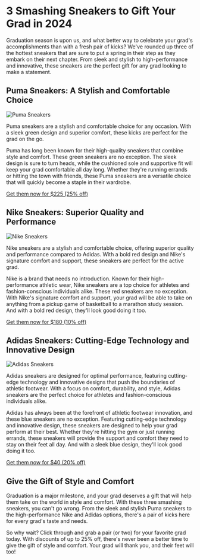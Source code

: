 # 3 Smashing Sneakers to Gift Your Grad in 2024

Graduation season is upon us, and what better way to celebrate your grad's accomplishments than with a fresh pair of kicks? We've rounded up three of the hottest sneakers that are sure to put a spring in their step as they embark on their next chapter. From sleek and stylish to high-performance and innovative, these sneakers are the perfect gift for any grad looking to make a statement.

## Puma Sneakers: A Stylish and Comfortable Choice

![Puma Sneakers](https://www.affiliatelink.com?brand=puma&product=sneakers&subid=12345&subid=12345)

Puma sneakers are a stylish and comfortable choice for any occasion. With a sleek green design and superior comfort, these kicks are perfect for the grad on the go.

Puma has long been known for their high-quality sneakers that combine style and comfort. These green sneakers are no exception. The sleek design is sure to turn heads, while the cushioned sole and supportive fit will keep your grad comfortable all day long. Whether they're running errands or hitting the town with friends, these Puma sneakers are a versatile choice that will quickly become a staple in their wardrobe.

[Get them now for $225 (25% off)](https://www.affiliatelink.com?brand=puma&product=sneakers&subid=12345&subid=12345)

## Nike Sneakers: Superior Quality and Performance

![Nike Sneakers](https://www.affiliatelink.com?brand=nike&product=sneakers&subid=12345&subid=12345)

Nike sneakers are a stylish and comfortable choice, offering superior quality and performance compared to Adidas. With a bold red design and Nike's signature comfort and support, these sneakers are perfect for the active grad.

Nike is a brand that needs no introduction. Known for their high-performance athletic wear, Nike sneakers are a top choice for athletes and fashion-conscious individuals alike. These red sneakers are no exception. With Nike's signature comfort and support, your grad will be able to take on anything from a pickup game of basketball to a marathon study session. And with a bold red design, they'll look good doing it too.

[Get them now for $180 (10% off)](https://www.affiliatelink.com?brand=nike&product=sneakers&subid=12345&subid=12345)

## Adidas Sneakers: Cutting-Edge Technology and Innovative Design

![Adidas Sneakers](https://www.affiliatelink.com?brand=adidas&product=sneakers&subid=12345&subid=12345)

Adidas sneakers are designed for optimal performance, featuring cutting-edge technology and innovative designs that push the boundaries of athletic footwear. With a focus on comfort, durability, and style, Adidas sneakers are the perfect choice for athletes and fashion-conscious individuals alike.

Adidas has always been at the forefront of athletic footwear innovation, and these blue sneakers are no exception. Featuring cutting-edge technology and innovative design, these sneakers are designed to help your grad perform at their best. Whether they're hitting the gym or just running errands, these sneakers will provide the support and comfort they need to stay on their feet all day. And with a sleek blue design, they'll look good doing it too.

[Get them now for $40 (20% off)](https://www.affiliatelink.com?brand=adidas&product=sneakers&subid=12345&subid=12345)

## Give the Gift of Style and Comfort

Graduation is a major milestone, and your grad deserves a gift that will help them take on the world in style and comfort. With these three smashing sneakers, you can't go wrong. From the sleek and stylish Puma sneakers to the high-performance Nike and Adidas options, there's a pair of kicks here for every grad's taste and needs. 

So why wait? Click through and grab a pair (or two) for your favorite grad today. With discounts of up to 25% off, there's never been a better time to give the gift of style and comfort. Your grad will thank you, and their feet will too!